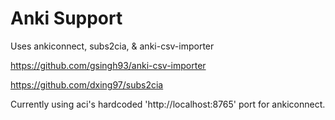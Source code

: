 # Anki Support

Uses ankiconnect, subs2cia, & anki-csv-importer

https://github.com/gsingh93/anki-csv-importer

https://github.com/dxing97/subs2cia



Currently using aci's hardcoded 'http://localhost:8765' port for ankiconnect.
